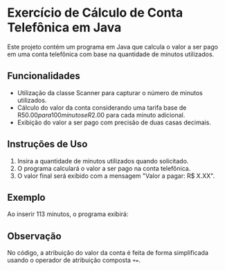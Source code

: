 # Exercício de Cálculo de Conta Telefônica em Java

Este projeto contém um programa em Java que calcula o valor a ser pago em uma conta telefônica com base na quantidade de minutos utilizados.

## Funcionalidades

- Utilização da classe Scanner para capturar o número de minutos utilizados.
- Cálculo do valor da conta considerando uma tarifa base de R$50.00 para 100 minutos e R$2.00 para cada minuto adicional.
- Exibição do valor a ser pago com precisão de duas casas decimais.

## Instruções de Uso

1. Insira a quantidade de minutos utilizados quando solicitado.
2. O programa calculará o valor a ser pago na conta telefônica.
3. O valor final será exibido com a mensagem "Valor a pagar: R$ X.XX".

## Exemplo

Ao inserir 113 minutos, o programa exibirá:


## Observação

No código, a atribuição do valor da conta é feita de forma simplificada usando o operador de atribuição composta `+=`.


